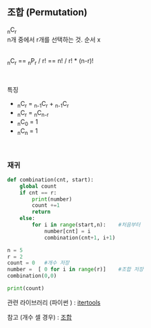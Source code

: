 ## 조합 (Permutation)

<sub>n</sub>C<sub>r</sub><br>
n개 중에서 r개를 선택하는 것. 순서 x
<br><br>

<sub>n</sub>C<sub>r</sub> == <sub>n</sub>P<sub>r</sub> / r! == n! / r! * (n-r)!

<br>

특징

- <sub>n</sub>C<sub>r</sub> = <sub>n-1</sub>C<sub>r</sub> + <sub>n-1</sub>C<sub>r</sub>
- <sub>n</sub>C<sub>r</sub> = <sub>n</sub>C<sub>n-r</sub>
- <sub>n</sub>C<sub>0</sub> = 1
- <sub>n</sub>C<sub>n</sub> = 1

<br>

### 재귀
```python
def combination(cnt, start):
    global count
    if cnt == r:
        print(number)
        count +=1
        return
    else:
        for i in range(start,n):    #처음부터
            number[cnt] = i
            combination(cnt+1, i+1)

n = 5
r = 2
count = 0   #개수 저장
number =  [ 0 for i in range(r)]    #조합 저장
combination(0,0)

print(count)
```

관련 라이브러리 (파이썬 ) : [itertools](https://github.com/yumin25/TIL/blob/master/Python/%EB%9D%BC%EC%9D%B4%EB%B8%8C%EB%9F%AC%EB%A6%AC/itertools.md)

참고 (개수 셀 경우) : [조합](https://github.com/yumin25/algorithm/blob/master/boj/%EC%A1%B0%ED%95%A9%EB%A1%A0/2407%20%EC%A1%B0%ED%95%A9.java)